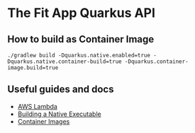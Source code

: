 # The Fit App Quarkus API

## How to build as Container Image
```shell
./gradlew build -Dquarkus.native.enabled=true -Dquarkus.native.container-build=true -Dquarkus.container-image.build=true
```

## Useful guides and docs
* [AWS Lambda](https://quarkus.io/guides/aws-lambda)
* [Building a Native Executable](https://quarkus.io/guides/building-native-image#configuring-graalvm)
* [Container Images](https://quarkus.io/guides/container-image#building)